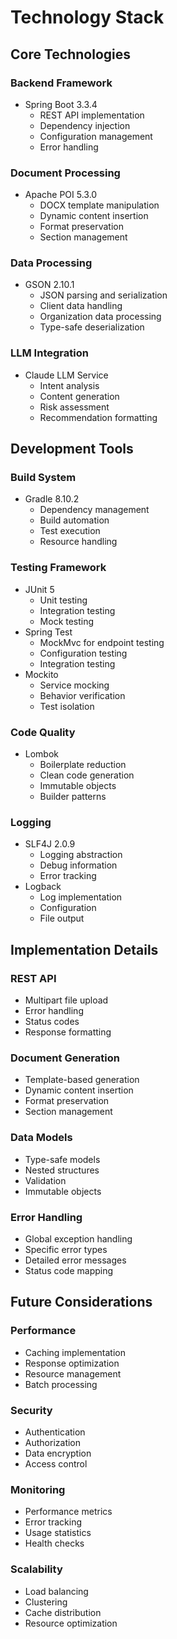 # Technology Stack

## Core Technologies

### Backend Framework
- Spring Boot 3.3.4
  * REST API implementation
  * Dependency injection
  * Configuration management
  * Error handling

### Document Processing
- Apache POI 5.3.0
  * DOCX template manipulation
  * Dynamic content insertion
  * Format preservation
  * Section management

### Data Processing
- GSON 2.10.1
  * JSON parsing and serialization
  * Client data handling
  * Organization data processing
  * Type-safe deserialization

### LLM Integration
- Claude LLM Service
  * Intent analysis
  * Content generation
  * Risk assessment
  * Recommendation formatting

## Development Tools

### Build System
- Gradle 8.10.2
  * Dependency management
  * Build automation
  * Test execution
  * Resource handling

### Testing Framework
- JUnit 5
  * Unit testing
  * Integration testing
  * Mock testing
- Spring Test
  * MockMvc for endpoint testing
  * Configuration testing
  * Integration testing
- Mockito
  * Service mocking
  * Behavior verification
  * Test isolation

### Code Quality
- Lombok
  * Boilerplate reduction
  * Clean code generation
  * Immutable objects
  * Builder patterns

### Logging
- SLF4J 2.0.9
  * Logging abstraction
  * Debug information
  * Error tracking
- Logback
  * Log implementation
  * Configuration
  * File output

## Implementation Details

### REST API
- Multipart file upload
- Error handling
- Status codes
- Response formatting

### Document Generation
- Template-based generation
- Dynamic content insertion
- Format preservation
- Section management

### Data Models
- Type-safe models
- Nested structures
- Validation
- Immutable objects

### Error Handling
- Global exception handling
- Specific error types
- Detailed error messages
- Status code mapping

## Future Considerations

### Performance
- Caching implementation
- Response optimization
- Resource management
- Batch processing

### Security
- Authentication
- Authorization
- Data encryption
- Access control

### Monitoring
- Performance metrics
- Error tracking
- Usage statistics
- Health checks

### Scalability
- Load balancing
- Clustering
- Cache distribution
- Resource optimization
